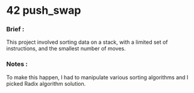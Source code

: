 # 42 push_swap

### Brief :
This project involved sorting data on a stack, with a limited set of instructions, and the smallest number of moves. 

### Notes :
To make this happen, I had to manipulate various sorting algorithms and I picked Radix algorithm solution.
